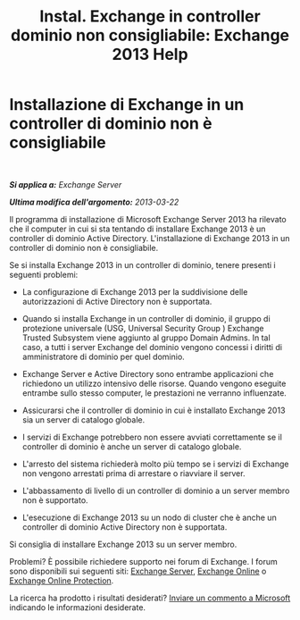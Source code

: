 ﻿---
title: 'Instal. Exchange in controller dominio non consigliabile: Exchange 2013 Help'
TOCTitle: Installazione di Exchange in un controller di dominio non è consigliabile
ms:assetid: 48922de2-a68c-4092-96a5-d38c8e5f49f5
ms:mtpsurl: https://technet.microsoft.com/it-it/library/ms.exch.setupreadiness.warninginstallexchangerolesondomaincontroller(v=EXCHG.150)
ms:contentKeyID: 50480512
ms.date: 05/22/2018
mtps_version: v=EXCHG.150
ms.translationtype: MT
---

# Installazione di Exchange in un controller di dominio non è consigliabile

 

_**Si applica a:** Exchange Server_

_**Ultima modifica dell'argomento:** 2013-03-22_

Il programma di installazione di Microsoft Exchange Server 2013 ha rilevato che il computer in cui si sta tentando di installare Exchange 2013 è un controller di dominio Active Directory. L'installazione di Exchange 2013 in un controller di dominio non è consigliabile.

Se si installa Exchange 2013 in un controller di dominio, tenere presenti i seguenti problemi:

  - La configurazione di Exchange 2013 per la suddivisione delle autorizzazioni di Active Directory non è supportata.

  - Quando si installa Exchange in un controller di dominio, il gruppo di protezione universale (USG, Universal Security Group ) Exchange Trusted Subsystem viene aggiunto al gruppo Domain Admins. In tal caso, a tutti i server Exchange del dominio vengono concessi i diritti di amministratore di dominio per quel dominio.

  - Exchange Server e Active Directory sono entrambe applicazioni che richiedono un utilizzo intensivo delle risorse. Quando vengono eseguite entrambe sullo stesso computer, le prestazioni ne verranno influenzate.

  - Assicurarsi che il controller di dominio in cui è installato Exchange 2013 sia un server di catalogo globale.

  - I servizi di Exchange potrebbero non essere avviati correttamente se il controller di dominio è anche un server di catalogo globale.

  - L'arresto del sistema richiederà molto più tempo se i servizi di Exchange non vengono arrestati prima di arrestare o riavviare il server.

  - L'abbassamento di livello di un controller di dominio a un server membro non è supportato.

  - L'esecuzione di Exchange 2013 su un nodo di cluster che è anche un controller di dominio Active Directory non è supportata.

Si consiglia di installare Exchange 2013 su un server membro.

Problemi? È possibile richiedere supporto nei forum di Exchange. I forum sono disponibili sui seguenti siti: [Exchange Server](https://go.microsoft.com/fwlink/p/?linkid=60612), [Exchange Online](https://go.microsoft.com/fwlink/p/?linkid=267542) o [Exchange Online Protection](https://go.microsoft.com/fwlink/p/?linkid=285351).

La ricerca ha prodotto i risultati desiderati? [Inviare un commento a Microsoft](mailto:exsetuphelpfeedback@microsoft.com?subject=exchange%202013%20setup%20help%20feedback) indicando le informazioni desiderate.

